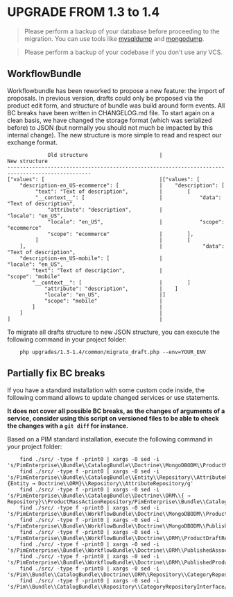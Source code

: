 # UPGRADE FROM 1.3 to 1.4

> Please perform a backup of your database before proceeding to the migration. You can use tools like  [mysqldump](http://dev.mysql.com/doc/refman/5.1/en/mysqldump.html) and [mongodump](http://docs.mongodb.org/manual/reference/program/mongodump/).

> Please perform a backup of your codebase if you don't use any VCS.

WorkflowBundle
--------------

Workflowbundle has been reworked to propose a new feature: the import of proposals.
In previous version, drafts could only be proposed via the product edit form, and structure of bundle was build around form events.
All BC breaks have been written in CHANGELOG.md file.
To start again on a clean basis, we have changed the storage format (which was serialized before) to JSON (but normally you should not much be impacted by this internal change).
The new structure is more simple to read and respect our exchange format.

```
             Old structure                       |                  New structure               
-------------------------------------------------------------------------------------------------
["values": [                                     |["values": [
    "description-en_US-ecommerce": [             |    "description": [
         "text": "Text of description",          |        [
         "__context__": [                        |            "data": "Text of description",
             "attribute": "description",         |            "locale": "en_US",
             "locale": "en_US",                  |            "scope": "ecommerce"
             "scope": "ecommerce"                |        ],
         ]                                       |        [
    ],                                           |             "data": "Text of description",
    "description-en_US-mobile": [                |             "locale": "en_US",
        "text": "Text of description",           |             "scope": "mobile"
        "__context__": [                         |        ]
            "attribute": "description",          |    ]
            "locale": "en_US",                   |]
            "scope": "mobile"                    |
        ]                                        |
    ]                                            |
]                                                |
```

To migrate all drafts structure to new JSON structure, you can execute the following command in your project folder:

```
    php upgrades/1.3-1.4/common/migrate_draft.php --env=YOUR_ENV
```



## Partially fix BC breaks

If you have a standard installation with some custom code inside, the following command allows to update changed services or use statements.

**It does not cover all possible BC breaks, as the changes of arguments of a service, consider using this script on versioned files to be able to check the changes with a `git diff` for instance.**

Based on a PIM standard installation, execute the following command in your project folder:

```
    find ./src/ -type f -print0 | xargs -0 sed -i 's/PimEnterprise\\Bundle\\CatalogBundle\\Doctrine\\MongoDBODM\\ProductMassActionRepository/PimEnterprise\\Bundle\\CatalogBundle\\Doctrine\\MongoDBODM\\Repository\\ProductMassActionRepository/g'
    find ./src/ -type f -print0 | xargs -0 sed -i 's/PimEnterprise\\Bundle\\CatalogBundle\\Entity\\Repository\\AttributeRepository/PimEnterprise\\Bundle\\CatalogBundle\\{Entity → Doctrine\\ORM}\\Repository\\AttributeRepository/g'
    find ./src/ -type f -print0 | xargs -0 sed -i 's/PimEnterprise\\Bundle\\CatalogBundle\\Doctrine\\ORM\\{ → Repository}\\ProductMassActionRepository/PimEnterprise\\Bundle\\CatalogBundle\\Doctrine\\ORM\\Repository\\ProductMassActionRepository/g'
    find ./src/ -type f -print0 | xargs -0 sed -i 's/PimEnterprise\\Bundle\\WorkflowBundle\\Doctrine\\MongoDBODM\\ProductDraftRepository/PimEnterprise\\Bundle\\WorkflowBundle\\Doctrine\\MongoDBODM\\Repository\\ProductDraftRepository/g'
    find ./src/ -type f -print0 | xargs -0 sed -i 's/PimEnterprise\\Bundle\\WorkflowBundle\\Doctrine\\MongoDBODM\\PublishedProductRepository/PimEnterprise\\Bundle\\WorkflowBundle\\Doctrine\\MongoDBODM\\Repository\\PublishedProductRepository/g'
    find ./src/ -type f -print0 | xargs -0 sed -i 's/PimEnterprise\\Bundle\\WorkflowBundle\\Doctrine\\ORM\\ProductDraftRepository/PimEnterprise\\Bundle\\WorkflowBundle\\Doctrine\\ORM\\Repository\\ProductDraftRepository/g'
    find ./src/ -type f -print0 | xargs -0 sed -i 's/PimEnterprise\\Bundle\\WorkflowBundle\\Doctrine\\ORM\\PublishedAssociationRepository/PimEnterprise\\Bundle\\WorkflowBundle\\Doctrine\\ORM\\Repository\\PublishedAssociationRepository/g'
    find ./src/ -type f -print0 | xargs -0 sed -i 's/PimEnterprise\\Bundle\\WorkflowBundle\\Doctrine\\ORM\\PublishedProductRepository/PimEnterprise\\Bundle\\WorkflowBundle\\Doctrine\\ORM\\Repository\\PublishedProductRepository/g'
    find ./src/ -type f -print0 | xargs -0 sed -i 's/Pim\\Bundle\\CatalogBundle\\Doctrine\\ORM\\Repository\\CategoryRepository/Pim\\Bundle\\ClassificationBundle\\Doctrine\\ORM\\Repository\\CategoryRepository/g'
    find ./src/ -type f -print0 | xargs -0 sed -i 's/Pim\\Bundle\\CatalogBundle\\Repository\\CategoryRepositoryInterface/Pim\\Component\\Classification\\Repository\\CategoryRepositoryInterface/g'
```
